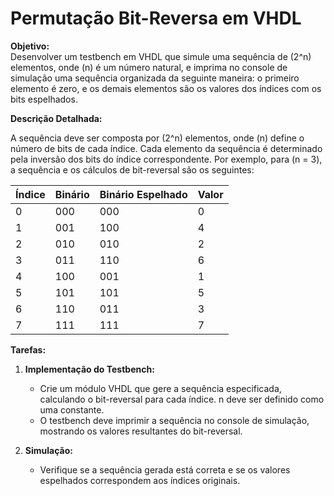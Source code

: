 # Permutação Bit-Reversa em VHDL

**Objetivo:**  
Desenvolver um testbench em VHDL que simule uma sequência de \(2^n\) elementos, onde \(n\) é um número natural, e imprima no console de simulação uma sequência organizada da seguinte maneira: o primeiro elemento é zero, e os demais elementos são os valores dos índices com os bits espelhados.

**Descrição Detalhada:**

A sequência deve ser composta por \(2^n\) elementos, onde \(n\) define o número de bits de cada índice. Cada elemento da sequência é determinado pela inversão dos bits do índice correspondente. Por exemplo, para \(n = 3\), a sequência e os cálculos de bit-reversal são os seguintes:

| Índice | Binário | Binário Espelhado | Valor |
| ------ | ------- | ----------------- | ----- |
| 0      | 000     | 000               | 0     |
| 1      | 001     | 100               | 4     |
| 2      | 010     | 010               | 2     |
| 3      | 011     | 110               | 6     |
| 4      | 100     | 001               | 1     |
| 5      | 101     | 101               | 5     |
| 6      | 110     | 011               | 3     |
| 7      | 111     | 111               | 7     |

**Tarefas:**

1. **Implementação do Testbench:**
   - Crie um módulo VHDL que gere a sequência especificada, calculando o bit-reversal para cada índice. n deve ser definido como uma constante.
   - O testbench deve imprimir a sequência no console de simulação, mostrando os valores resultantes do bit-reversal.

2. **Simulação:**
   - Verifique se a sequência gerada está correta e se os valores espelhados correspondem aos índices originais.







